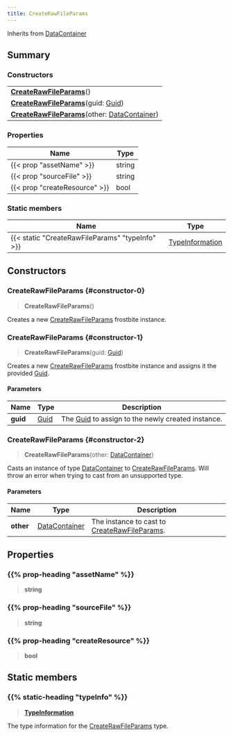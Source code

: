 ```yaml
---
title: CreateRawFileParams
---
```


Inherits from [DataContainer](/vext/ref/shared/type/datacontainer)

## Summary

### Constructors

|  |
| --- |
| **[CreateRawFileParams](#constructor-0)**() |
| **[CreateRawFileParams](#constructor-1)**(guid: [Guid](/vext/ref/shared/type/guid)) |
| **[CreateRawFileParams](#constructor-2)**(other: [DataContainer](/vext/ref/shared/type/datacontainer)) |

### Properties

| Name | Type |
| ---- | ---- |
| {{< prop "assetName" >}} | string |
| {{< prop "sourceFile" >}} | string |
| {{< prop "createResource" >}} | bool |

### Static members

| Name | Type |
| ---- | ---- |
| {{< static "CreateRawFileParams" "typeInfo" >}} | [TypeInformation](/vext/ref/shared/type/typeinformation) |

## Constructors

### CreateRawFileParams {#constructor-0}

> **CreateRawFileParams**()

Creates a new [CreateRawFileParams](/vext/ref/fb/createrawfileparams) frostbite instance.

### CreateRawFileParams {#constructor-1}

> **CreateRawFileParams**(guid: [Guid](/vext/ref/shared/type/guid))

Creates a new [CreateRawFileParams](/vext/ref/fb/createrawfileparams) frostbite instance and assigns it the provided [Guid](/vext/ref/shared/type/guid).

#### Parameters

| Name | Type | Description |
| ---- | ---- | ----------- |
| **guid** | [Guid](/vext/ref/shared/type/guid) | The [Guid](/vext/ref/shared/type/guid) to assign to the newly created instance. |

### CreateRawFileParams {#constructor-2}

> **CreateRawFileParams**(other: [DataContainer](/vext/ref/shared/type/datacontainer))

Casts an instance of type [DataContainer](/vext/ref/shared/type/datacontainer) to [CreateRawFileParams](/vext/ref/fb/createrawfileparams). Will throw an error when trying to cast from an unsupported type.

#### Parameters

| Name | Type | Description |
| ---- | ---- | ----------- |
| **other** | [DataContainer](/vext/ref/shared/type/datacontainer) | The instance to cast to [CreateRawFileParams](/vext/ref/fb/createrawfileparams). |

## Properties

### {{% prop-heading "assetName" %}}

> **string**

### {{% prop-heading "sourceFile" %}}

> **string**

### {{% prop-heading "createResource" %}}

> **bool**

## Static members

### {{% static-heading "typeInfo" %}}

> **[TypeInformation](/vext/ref/shared/type/typeinformation)**

The type information for the [CreateRawFileParams](/vext/ref/fb/createrawfileparams) type.

